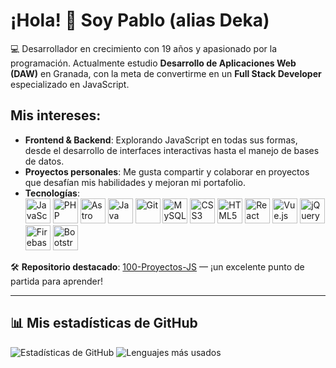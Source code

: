 # ¡Hola! 👋 Soy Pablo (alias Deka)

💻 Desarrollador en crecimiento con 19 años y apasionado por la programación. Actualmente estudio **Desarrollo de Aplicaciones Web (DAW)** en Granada, con la meta de convertirme en un **Full Stack Developer** especializado en JavaScript.

## Mis intereses:
- **Frontend & Backend**: Explorando JavaScript en todas sus formas, desde el desarrollo de interfaces interactivas hasta el manejo de bases de datos.
- **Proyectos personales**: Me gusta compartir y colaborar en proyectos que desafían mis habilidades y mejoran mi portafolio.
- **Tecnologías**:
  <br/>
  <img src="https://cdn.jsdelivr.net/gh/devicons/devicon/icons/javascript/javascript-original.svg" alt="JavaScript" width="40" height="40"/>
  <img src="https://cdn.jsdelivr.net/gh/devicons/devicon/icons/php/php-original.svg" alt="PHP" width="40" height="40"/>
  <img src="https://cdn.jsdelivr.net/gh/devicons/devicon/icons/astro/astro-original.svg" alt="Astro" width="40" height="40" />
  <img src="https://cdn.jsdelivr.net/gh/devicons/devicon/icons/java/java-original.svg" alt="Java" width="40" height="40"/>
  <img src="https://cdn.jsdelivr.net/gh/devicons/devicon/icons/git/git-original.svg" alt="Git" width="40" height="40"/>
  <img src="https://cdn.jsdelivr.net/gh/devicons/devicon/icons/mysql/mysql-original.svg" alt="MySQL" width="40" height="40"/>
  <img src="https://cdn.jsdelivr.net/gh/devicons/devicon/icons/css3/css3-original.svg" alt="CSS3" width="40" height="40"/>
  <img src="https://cdn.jsdelivr.net/gh/devicons/devicon/icons/html5/html5-original.svg" alt="HTML5" width="40" height="40"/>
  <img src="https://cdn.jsdelivr.net/gh/devicons/devicon/icons/react/react-original.svg" alt="React" width="40" height="40"/>
  <img src="https://cn.vuejs.org/images/logo.png" alt="Vue.js" width="40" height="40"/>
  <img src="https://cdn.jsdelivr.net/gh/devicons/devicon/icons/jquery/jquery-original.svg" alt="jQuery" width="40" height="40"/>
  <img src="https://cdn.jsdelivr.net/gh/devicons/devicon/icons/firebase/firebase-plain.svg" alt="Firebase" width="40" height="40"/>
  <img src="https://cdn.jsdelivr.net/gh/devicons/devicon/icons/bootstrap/bootstrap-plain.svg" alt="Bootstrap" width="40" height="40" />

🛠 **Repositorio destacado**: [100-Proyectos-JS](https://github.com/ErDekas/100-Proyectos-JS) — ¡un excelente punto de partida para aprender!

---

## 📊 Mis estadísticas de GitHub

![Estadísticas de GitHub](https://github-readme-stats.vercel.app/api?username=ErDekas&show_icons=true&theme=onedark) ![Lenguajes más usados](https://github-readme-stats.vercel.app/api/top-langs/?username=ErDekas&layout=donut)
